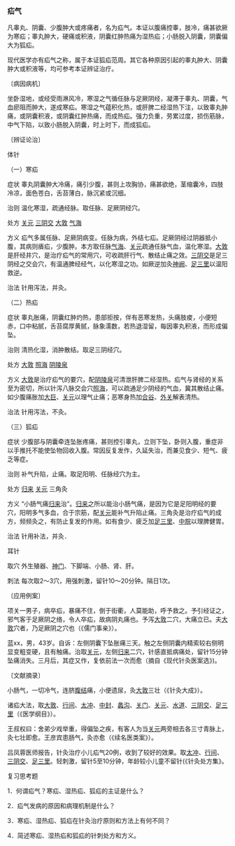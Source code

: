 ### 疝气

凡睾丸、阴囊、少腹肿大或疼痛者，名为疝气。本证以腹痛控睾，肢冷，痛甚欲厥为寒疝；睾丸肿大，硬痛或积液，阴囊红肿热痛为湿热疝；小肠脱入阴囊，阴囊偏大为狐疝。

现代医学亦有疝气之称，属于本证狐疝范周。其它各种原因引起的睾丸肿大、阴囊肿大或积液等，均可参考本证辨证治疗。

〔病因病机〕

坐卧湿地，或经受雨淋风冷，寒湿之气循任脉与足厥阴经，凝滞于睾丸、阴囊，气血瘀阻而肿大，遂成寒疝。寒湿之气蕴积化热，或肝脾二经湿热下注，以致睾丸肿痛，或阴囊积液，或阴囊红肿热痛，而成热疝。强力负重，劳累过度，损伤筋脉，中气下陷，以致小肠脱入阴囊，时上时下，而成狐疝。

〔辨证论治〕

体针

（一）寒疝

症状  睾丸阴囊肿大冷痛，痛引少腹，甚则上攻胸协，痛甚欲绝，茎缩囊冷，四肢冷凉，面色苍白，舌苔薄白，脉沉紧或沉细。

治则  温化寒湿，疏通经脉。取任脉、足厥阴经穴。

处方  [关元](https://www.gmzyjc.com/read/zjs/zjs3.2.1-0.1.1.3.4.md)  [三阴交](https://www.gmzyjc.com/read/zjs/zjs3.1.4-6-0.0.1.3.6.md)  [大敦](https://www.gmzyjc.com/read/zjs/zjs3.1.9-12-0.0.4.3.1.md)  [气海](https://www.gmzyjc.com/read/zjs/zjs3.2.1-0.1.1.3.6.md)

方义  疝气多属任脉、足厥阴病变。任脉为病，外结七疝。足厥阴经过阴器抵小腹，其病则㿉疝，少腹肿。本方取任脉[气海](https://www.gmzyjc.com/read/zjs/zjs3.2.1-0.1.1.3.6.md)、[关元](https://www.gmzyjc.com/read/zjs/zjs3.2.1-0.1.1.3.4.md)疏通任脉气血，温化寒湿。[大敦](https://www.gmzyjc.com/read/zjs/zjs3.1.9-12-0.0.4.3.1.md)是肝经井穴，是治疗疝气的常用穴，可收疏肝行气、散结止痛之效。[三阴交](https://www.gmzyjc.com/read/zjs/zjs3.1.4-6-0.0.1.3.6.md)是足三阴经之交会穴，有温通脾经经气，以化寒湿之功。如厥逆加灸[神阙](https://www.gmzyjc.com/read/zjs/zjs3.2.1-0.1.1.3.7.md)、[足三里](https://www.gmzyjc.com/read/zjs/zjs3.1.1-3-0.1.3.3.36.md)以温阳救逆。

治法  针用泻法，并灸。

（二）热疝

症状  睾丸胀痛，阴囊红肿灼热，患部拒按，伴有恶寒发热，头痛肢痠，小便短赤，口中粘腻，舌苔腐厚黄腻，脉象濡数，若热退湿留，每因睾丸积液，而形成偏坠。

治则  清热化湿，消肿散结。取足三阴经穴。

处方  [大敦](https://www.gmzyjc.com/read/zjs/zjs3.1.9-12-0.0.4.3.1.md)  [照海](https://www.gmzyjc.com/read/zjs/zjs3.1.7-8-0.0.2.3.6.md)  [阴陵泉](https://www.gmzyjc.com/read/zjs/zjs3.1.4-6-0.0.1.3.9.md)

方义  [大敦](https://www.gmzyjc.com/read/zjs/zjs3.1.9-12-0.0.4.3.1.md)是治疗疝气的要穴，配[阴陵泉](https://www.gmzyjc.com/read/zjs/zjs3.1.4-6-0.0.1.3.9.md)可清泄肝脾二经湿热。疝气与肾经的关系至为密切，所以针泻八脉交会穴[照海](https://www.gmzyjc.com/read/zjs/zjs3.1.7-8-0.0.2.3.6.md)，可以疏通足少阴经的气血，冀其散结止痛。如少腹痛胀加[大巨](https://www.gmzyjc.com/read/zjs/zjs3.1.1-3-0.1.3.3.27.md)、[关元](https://www.gmzyjc.com/read/zjs/zjs3.2.1-0.1.1.3.4.md)以理气止痛；恶寒身热加[合谷](https://www.gmzyjc.com/read/zjs/zjs3.1.1-3-0.1.2.3.4.md)、[外关](https://www.gmzyjc.com/read/zjs/zjs3.1.9-12-0.0.2.3.5.md)解表清热。

治法  针用泻法，不灸。

（三）狐疝

症状  少腹部与阴囊牵连坠胀疼痛，甚则控引睾丸，立则下坠，卧则入腹，重症非以手推托不能使坠物回收入腹。常因反复发作，久延失治，而兼见食少、短气、疲乏等症。

治则  补气升陷，止痛。取足阳明、任脉经穴为主。

处方  [归来](https://www.gmzyjc.com/read/zjs/zjs3.1.1-3-0.1.3.3.29.md)  [关元](https://www.gmzyjc.com/read/zjs/zjs3.2.1-0.1.1.3.4.md)  三角灸

方义  “小肠气痛[归来](https://www.gmzyjc.com/read/zjs/zjs3.1.1-3-0.1.3.3.29.md)治”。[归来](https://www.gmzyjc.com/read/zjs/zjs3.1.1-3-0.1.3.3.29.md)之所以能治小肠气痛，是因为它是足阳明经的要穴，阳明多气多血，合于宗筋，配[关元](https://www.gmzyjc.com/read/zjs/zjs3.2.1-0.1.1.3.4.md)能补气升陷止痛。三角灸是治疗疝气的成方，频频灸之，有防止复发的作用。如有食少、疲乏加[足三里](https://www.gmzyjc.com/read/zjs/zjs3.1.1-3-0.1.3.3.36.md)、[中脘](https://www.gmzyjc.com/read/zjs/zjs3.2.1-0.1.1.3.11.md)以理脾健胃。

治法  针用补法，并灸．

耳针

取穴  外生殖器、[神门](https://www.gmzyjc.com/read/zjs/zjs3.1.4-6-0.0.2.3.7.md)、下脚端、小肠、肾、肝。

刺法  每次取2～3穴，用强刺激，留针10～20分钟。隔日1次。

〔应用例案〕

项关一男子，病卒疝，暴痛不住，倒于街衢，人莫能助，呼予救之。予引经证之，邪气客于足厥阴之络，令人卒疝，故病阴丸痛也。予泻[大敦](https://www.gmzyjc.com/read/zjs/zjs3.1.9-12-0.0.4.3.1.md)二穴，大痛立已。夫[大敦](https://www.gmzyjc.com/read/zjs/zjs3.1.9-12-0.0.4.3.1.md)穴者，乃足厥阴之穴也（《儒门事亲》）。

蓝xx，男，43岁。自诉：左侧阴囊下坠胀痛三天。触之左侧阴囊内精索较右侧明显变粗变硬，且有触痛。治取[关元](https://www.gmzyjc.com/read/zjs/zjs3.2.1-0.1.1.3.4.md)，左侧[归来](https://www.gmzyjc.com/read/zjs/zjs3.1.1-3-0.1.3.3.29.md)二穴，针感直抵病痛处，留针15分钟坠痛消失。三月后，其症又作，复依前法一次而愈（摘自《现代针灸医案选》)。

〔文献摘录〕

小肠气，一切冷气，连脐[腹结](https://www.gmzyjc.com/read/zjs/zjs3.1.4-6-0.0.1.3.14.md)痛，小便遗尿，灸[大敦](https://www.gmzyjc.com/read/zjs/zjs3.1.9-12-0.0.4.3.1.md)三壮（《针灸大成》）。

诸疝大法，取[大敦](https://www.gmzyjc.com/read/zjs/zjs3.1.9-12-0.0.4.3.1.md)、[行间](https://www.gmzyjc.com/read/zjs/zjs3.1.9-12-0.0.4.3.2.md)、[太冲](https://www.gmzyjc.com/read/zjs/zjs3.1.9-12-0.0.4.3.3.md)、[中封](https://www.gmzyjc.com/read/zjs/zjs3.1.9-12-0.0.4.3.4.md)、[蠡沟](https://www.gmzyjc.com/read/zjs/zjs3.1.9-12-0.0.4.3.5.md)、[关门](https://www.gmzyjc.com/read/zjs/zjs3.1.1-3-0.1.3.3.22.md)、[关元](https://www.gmzyjc.com/read/zjs/zjs3.2.1-0.1.1.3.4.md)、[水道](https://www.gmzyjc.com/read/zjs/zjs3.1.1-3-0.1.3.3.28.md)、[三阴交](https://www.gmzyjc.com/read/zjs/zjs3.1.4-6-0.0.1.3.6.md)、[足三里](https://www.gmzyjc.com/read/zjs/zjs3.1.1-3-0.1.3.3.36.md)（《医学纲目》）。

王叔权曰：舍弟少戏举重，得偏坠之疾，有客人为当[关元](https://www.gmzyjc.com/read/zjs/zjs3.2.1-0.1.1.3.4.md)两旁相去各三寸青脉上，灸七壮即愈。王彦宾患肠气，灸亦愈（《续名医类案》）。

吕凤蓉医师报告，针灸治疗小儿疝气20例，收到了较好的效果。取[太冲](https://www.gmzyjc.com/read/zjs/zjs3.1.9-12-0.0.4.3.3.md)、[行间](https://www.gmzyjc.com/read/zjs/zjs3.1.9-12-0.0.4.3.2.md)、[三阴交](https://www.gmzyjc.com/read/zjs/zjs3.1.4-6-0.0.1.3.6.md)、[足三里](https://www.gmzyjc.com/read/zjs/zjs3.1.1-3-0.1.3.3.36.md)。轻刺激，留针5至10分钟，年龄较小儿童不留针(《针灸处方集》。

复习思考题

1．何谓疝气？寒疝、湿热疝、狐疝的主证是什么？

2．疝气发病的原因和病理机制是什么？

3．寒疝、湿热疝、狐疝在针灸治疗原则和方法上有何不同？

4．简述寒疝、湿热疝和狐疝的针刺处方和方义。
